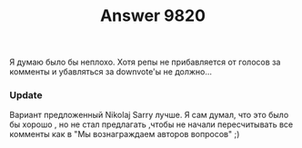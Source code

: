 ﻿---
title: "Answer 9820"
se.owner.user_id: 337540
se.owner.display_name: "Victor VosMottor thanks Monica"
se.owner.link: "https://ru.meta.stackoverflow.com/users/337540/victor-vosmottor-thanks-monica"
se.answer_id: 9820
se.question_id: 9815
se.post_type: answer
se.score: 12
se.is_accepted: False
---
<p>Я думаю было бы неплохо. Хотя репы не прибавляется от голосов за комменты и убавляться за downvote'ы не должно...</p>

<h3>Update</h3> 

<p>Вариант предложенный Nikolaj Sarry лучше. Я сам думал, что это было бы хорошо , но не стал предлагать ,чтобы не начали пересчитывать все комменты как в "Мы вознаграждаем авторов вопросов" ;)</p>
